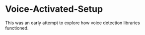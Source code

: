 # Voice-Activated-Setup
This was an early attempt to explore how voice detection libraries functioned.
